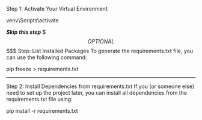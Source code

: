 Step 1: Activate Your Virtual Environment

venv\Scripts\activate


_________________________________Skip this step_________________________________
$$$ OPTIONAL $$$$$ Step: List Installed Packages
To generate the requirements.txt file, you can use the following command:

pip freeze > requirements.txt
_________________________________________________________________________________


Step 2: Install Dependencies from requirements.txt
If you (or someone else) need to set up the project later, you can install all dependencies from the requirements.txt file using:

pip install -r requirements.txt
